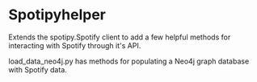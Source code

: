 # Spotipyhelper

Extends the spotipy.Spotify client to add a few helpful methods for interacting with Spotify through it's API.

load_data_neo4j.py has methods for populating a Neo4j graph database with Spotify data.
